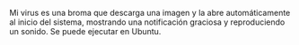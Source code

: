 Mi virus es una broma que descarga una imagen y la abre automáticamente al inicio del sistema, mostrando una notificación graciosa y reproduciendo un sonido.
Se puede ejecutar en Ubuntu.
